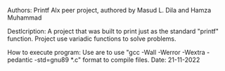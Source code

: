 Authors:
Printf Alx peer project, authored by Masud L. Dila and Hamza Muhammad 

Destlcription:
A project that was built to print just as the standard "printf" function. Project use variadic functions to solve problems.

How to execute program:
Use are to use "gcc -Wall -Werror -Wextra -pedantic -std=gnu89 *.c" format to compile files.
Date:
21-11-2022
